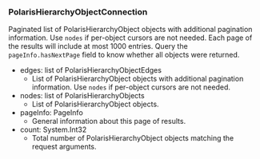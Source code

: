 ### PolarisHierarchyObjectConnection
Paginated list of PolarisHierarchyObject objects with additional pagination information. Use `nodes` if per-object cursors are not needed. Each page of the results will include at most 1000 entries. Query the `pageInfo.hasNextPage` field to know whether all objects were returned.

- edges: list of PolarisHierarchyObjectEdges
  - List of PolarisHierarchyObject objects with additional pagination information. Use `nodes` if per-object cursors are not needed.
- nodes: list of PolarisHierarchyObjects
  - List of PolarisHierarchyObject objects.
- pageInfo: PageInfo
  - General information about this page of results.
- count: System.Int32
  - Total number of PolarisHierarchyObject objects matching the request arguments.
